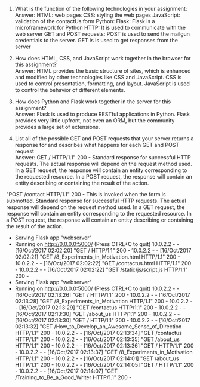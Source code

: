 1) What is the function of the following technologies in your assignment:
<br/>Answer:
HTML: web pages
CSS: styling the web pages
JavaScript: validation of the contactUs form
Python:
Flask: Flask is a microframework for Python
HTTP: It is used to communicate with the web server
GET and POST requests: POST is used to send the mailgun credentials to the server. GET is is used to get responses from the server

2) How does HTML, CSS, and JavaScript work together in the browser for this assignment?
<br/>Answer:
HTML provides the basic structure of sites, which is enhanced and modified by other technologies like CSS and JavaScript.
CSS is used to control presentation, formatting, and layout.
JavaScript is used to control the behavior of different elements.

3) How does Python and Flask work together in the server for this assignment?
<br/>Answer:
Flask is used to produce RESTful applications in Python. Flask provides very little upfront, not even an ORM, but the community provides a large set of extensions.


4) List all of the possible GET and POST requests that your server returns a response for and describes what happens for each GET and POST request
<br/>Answer:
GET / HTTP/1.1" 200 -
Standard response for successful HTTP requests. The actual response will depend on the request method used. In a GET request, the response will contain an entity corresponding to the requested resource. In a POST request, the response will contain an entity describing or containing the result of the action.

"POST /contact HTTP/1.1" 200 -
This is invoked when the form is submotted. Standard response for successful HTTP requests. The actual response will depend on the request method used. In a GET request, the response will contain an entity corresponding to the requested resource. In a POST request, the response will contain an entity describing or containing the result of the action.


 * Serving Flask app "webserver"
 * Running on http://0.0.0.0:5000/ (Press CTRL+C to quit)
10.0.2.2 - - [16/Oct/2017 02:02:20] "GET / HTTP/1.1" 200 -
10.0.2.2 - - [16/Oct/2017 02:02:21] "GET /8_Experiments_in_Motivation.html HTTP/1.1" 200 -
10.0.2.2 - - [16/Oct/2017 02:02:22] "GET /contactus.html HTTP/1.1" 200 -
10.0.2.2 - - [16/Oct/2017 02:02:22] "GET /static/js/script.js HTTP/1.1" 200 -
 * Serving Flask app "webserver"
 * Running on http://0.0.0.0:5000/ (Press CTRL+C to quit)
10.0.2.2 - - [16/Oct/2017 02:13:26] "GET / HTTP/1.1" 200 -
10.0.2.2 - - [16/Oct/2017 02:13:28] "GET /8_Experiments_in_Motivation HTTP/1.1" 200 -
10.0.2.2 - - [16/Oct/2017 02:13:29] "GET /contactus HTTP/1.1" 200 -
10.0.2.2 - - [16/Oct/2017 02:13:30] "GET /about_us HTTP/1.1" 200 -
10.0.2.2 - - [16/Oct/2017 02:13:30] "GET / HTTP/1.1" 200 -
10.0.2.2 - - [16/Oct/2017 02:13:32] "GET /How_to_Develop_an_Awesome_Sense_of_Direction HTTP/1.1" 200 -
10.0.2.2 - - [16/Oct/2017 02:13:34] "GET /contactus HTTP/1.1" 200 -
10.0.2.2 - - [16/Oct/2017 02:13:35] "GET /about_us HTTP/1.1" 200 -
10.0.2.2 - - [16/Oct/2017 02:13:36] "GET / HTTP/1.1" 200 -
10.0.2.2 - - [16/Oct/2017 02:13:37] "GET /8_Experiments_in_Motivation HTTP/1.1" 200 -
10.0.2.2 - - [16/Oct/2017 02:14:01] "GET /about_us HTTP/1.1" 200 -
10.0.2.2 - - [16/Oct/2017 02:14:05] "GET / HTTP/1.1" 200 -
10.0.2.2 - - [16/Oct/2017 02:14:07] "GET /Training_to_Be_a_Good_Writer HTTP/1.1" 200 -
